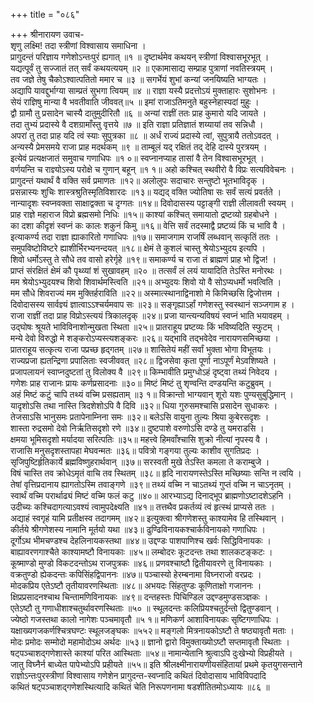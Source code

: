 +++
title = "०८६"

+++
श्रीनारायण उवाच-  
शृणु लक्ष्मि! तदा स्त्रीणां विश्वासाय समाधिना ।  
प्रागुदन्तं परिज्ञाय गणेशोऽन्तःपुरं ह्यगात् ॥१ ॥
दृष्टार्थमेव कथयन् स्त्रीणां विश्वासभूरभूत् ।  
यद्यत्पूर्वं तु सज्जातं तत् सर्वं कथयत्ययम् ॥२ ॥
एकामासाद्य सम्प्राह पुत्राणां नवतिस्त्रयम् ।  
तव जज्ञे तेषु चैकोऽश्वात्पतितो ममार च ॥३ ॥
सगर्भेयं शुभां कन्यां जनयिष्यति भाग्यतः ।  
अद्यापि यावद्दुर्भाग्या साम्प्रतं सुभगा त्वियम् ॥४ ॥
राज्ञा यस्यै प्रदत्तोऽयं मुक्ताहारः सुशोभनः ।  
सेयं राज्ञिषु मान्या वै भवतीवाति जीववत्॥५ ॥
इमां राजाऽतिमनुते बहुस्नेहास्पदां मुहुः ।  
द्वौ ग्रामौ तु प्रसादेन चास्यै दातुमुदीरितौ ॥६ ॥
अन्यां राज्ञीं ततः प्राह कुमारो यदि जायते ।  
तदा तुभ्यं प्रदास्ये वै दशग्रामाँस्तु वृत्तये ॥७ ॥
इति राज्ञा प्रतिज्ञातं शय्यायां तव सन्निधौ ।  
अपरां तु तदा प्राह यदि त्वं स्याः सुपुत्रका ॥८ ॥
अर्धं राज्यं प्रदास्ये त्वां, सुपुत्रायै ततोऽवदत् ।  
अन्यस्यै प्रेमसमये राजा प्राह मदर्थकम् ॥९ ॥
ताम्बूलं यद् रक्षितं तद् देहि दास्ये पुरत्रयम् ।  
इत्येवं प्रत्यक्षजातं समुवाच गणाधिपः ॥१ ०॥
स्वप्नानप्याह तासां वै तेन विश्वासभूरभूत् ।  
वर्णयन्ति च राज्ञ्योऽस्य परोक्षे च गुणान् बहून् ॥१ १॥
अहो कश्चित् स्थवीरो वै विप्रः सत्यविवेचनः ।  
प्रागुदन्तं यथार्थं वै वक्ति सर्व प्रमाणतः ॥१२॥
अलोलुपः सदाचारः सन्तुष्टो भूतभाविदृक् ।  
प्रसन्नास्यः शुचिः शास्त्रश्रुतिस्मृतिविशारदः ॥१३॥
यद्यद् वक्ति ज्योतिषा सः सर्वं सत्यं प्रवर्तते ।  
नान्यादृशः स्वप्नवक्ता साक्षाद्वक्ता च दृग्गतः ॥१४॥
दिवोदासस्य पट्टाङ्गी राज्ञी लीलावती स्वयम् ।  
प्राह राज्ञे महाराज विप्रो ब्रह्मसमो निधिः ॥१५॥
काश्यां कश्चित् समायातो द्रष्टव्यो ग्रहबोधने ।  
का दशा कीदृशं स्वप्नं कः कालः शकुनं किमु ॥१६॥
वेत्ति सर्वं तदस्माद्वै प्रष्टव्यं किं च भावि वै ।  
इत्याकर्ण्य तदा राज्ञा ह्याकारितो गणाधिपः ॥१७॥
समाजगाम राजर्षिं लब्धवान् सत्कृतिं ततः ।  
समुपविष्टोविष्टरे ह्याशीर्भिरभ्यनन्दयत् ॥१८॥
क्षेमं ते कुशलं चास्तु श्रेयोऽभ्युदय इत्यपि ।  
शिवो धर्मोऽस्तु ते सौधे तव वासो हरेर्गृहे ॥१९॥
समाकर्ण्य च राजा तं ब्राह्मणं प्राह भो द्विज! ।  
प्राप्तं संरक्षितं क्षेमं कौ पृथ्व्यां शं सुखावहम् ॥२० ॥
तत्सर्वं लं लयं यायादिति तेऽस्ति मनोरथः ।  
मम श्रेयोऽभ्युदयश्च शिवो शिवार्थमस्त्विति ॥२१॥
अभ्युदयः शिवो यो वै सोऽप्यधर्मो भवत्विति ।  
मम सौधे शिवराज्यं मम मुक्तिर्हराविति ॥२२॥
अस्मात्स्थानाद्विनाशो मे किमिच्छसि द्विजोत्तम ।  
दिवोदासस्य सार्वज्ञ्यं ज्ञात्वाऽऽश्चर्यमवाप सः ॥२३॥
सङ्गृह्याऽर्हां गणेशस्तु स्वस्थानं सञ्जगाम ह ।  
राजा राज्ञीं तदा प्राह विप्रोऽस्त्ययं त्रिकालदृक् ॥२४॥
प्रजा यान्त्यन्यविषयं स्वप्नं भाति भयावहम् ।  
उद्घोषः श्रूयते भाविविनाशोन्मुखता स्थिता ॥२५॥
प्रातराहूय प्रष्टव्यः किं भविष्यदिति स्फुटम् ।  
मन्ये देवो विरुद्धो मे शङ्करोऽप्यस्त्यशङ्करः ॥२६॥
यद्भावि तद्भवेदेव नारायणसमिच्छया ।  
प्रातराहूय सत्कृत्य राजा पप्रच्छ हृद्गतम् ॥२७॥
शासितेयं महीं सर्वां भुक्ता भोगा विभूतयः ।  
राज्यप्रजा ह्यतन्द्रिणा प्रपालिताः स्वजीववत् ॥२८॥
द्विजसेवा कृता पूर्णा नाऽपूर्णं मेऽवशिष्यते ।  
प्रजापलायनं स्वाप्नदुष्टतां तु विलोक्य वै ॥२९॥
किम्भावीति प्रमुग्धोऽहं दृष्ट्वा तथ्यं निवेदय ।  
गणेशः प्राह राजानः प्रायः कर्णप्रसादनाः ॥३०॥
मिष्टं मिष्टं तु शृण्वन्ति दण्डयन्ति कटुब्रुवम् ।  
अहं मिष्टं कटुं चापि तथ्यं वच्मि प्रसह्यताम् ॥३ १॥
विक्रान्तो भाग्यवान् शूरो यशः पुण्यसुबुद्धिमान् ।  
यादृशोऽसि तथा नास्ति त्रिदशेशोऽपि वै दिवि ॥३२॥
धिया गुरुसमश्चासि प्रसादेन सुधाकरः ।  
तेजसाऽसि भानुसमः प्रतापेनाम्निना समः ॥३२॥
बलेऽसि वायुना तुल्यः श्रिया कुबेरसदृशः ।  
शास्ता रुद्रसमो देवो निर्ऋतिसदृशो रणे ॥३४॥
दुष्टपाशे वरुणोऽसि दण्डे तु यमराडसि ।  
क्षमया भूमिसदृशो मर्यादया सरित्पतिः ॥३५॥
महत्त्वे हिमवाँश्चासि शुक्रो नीत्यां नृपस्य वै ।  
राजासि मनुसदृशस्तापहा मेघवन्मतः ॥३६॥
पवित्रो गङ्गया तुल्यः काशीव सुगतिप्रदः ।  
सृजिपुष्टिर्हृतिकार्ये ब्रह्मविष्णुहरार्थवान् ॥३७॥
सरस्वती मुखे तेऽस्ति कमला ते कराम्बुजे ।  
विषं चास्ति तव क्रोधेऽमृतं वाचि तव स्थितम् ॥३८॥
हृदि नारायणस्तेऽस्ति मच्छिष्याः सन्ति न त्वयि ।  
तेषां वृत्तिप्रदानाय ह्यागतोऽस्मि तवाङ्गणे ॥३९॥
तथ्यं वच्मि न चाऽतथ्यं गुप्तं वच्मि न चाऽनृतम् ।  
स्वार्थं वच्मि परार्थाढ्यं मिष्टं वच्मि फलं कटु ॥४०॥
आरभ्याऽद्य दिनाद्भूप ब्राह्मणोऽष्टादशेऽहनि ।  
उदीच्यः कश्चिदागत्याऽवश्यं त्वामुपदेक्ष्यति ॥४१॥
तत्तथैव प्रकर्तव्यं त्वं हृत्स्थं प्राप्यसे ततः ।  
अद्याहं स्वगृहं यामि प्रतीक्षस्व तदागमम् ॥४२॥
इत्युक्त्वा श्रीगणेशस्तु काश्यामेव हि तस्थिवान् ।  
कीर्तये श्रीगणेशस्य नामानि मूर्तयो यथा ॥४३॥
ढुण्ढिविनायकश्चार्कविनायको गणाधिपः ।  
दूर्गोऽथ भीमचण्डश्च देहलिनायकस्तथा ॥४४॥
उद्दण्डः पाशपाणिश्च खर्वः सिद्धिविनायकः ।  
बाह्यावरणगाश्चैते काश्यामष्टौ विनायकाः ॥४५॥
लम्बोदरः कूटदन्तः तथा शालकटङ्कटः ।  
कूष्माण्डो मुण्डो विकटदन्तोऽथ राजपुत्रकः ॥४६॥
प्रणवश्चाष्टौ द्वितीयावरणे तु विनायकाः ।  
वक्रतुण्डो ह्येकदन्तः कपिसिंहद्विपाननः ॥४७॥
पञ्चास्यो हेरम्बनामा विघ्नराजो वरप्रदः ।  
मोदकप्रिय एतेऽष्टौ तृतीयावरणस्थिताः ॥४८॥
अभयदः सिंहतुण्डः कूणिताक्षो गजाननः ।  
क्षिप्रप्रसादनश्चाथ चिन्तामणिविनायकः ॥४९॥
दन्तहस्तः पिचिण्डिल उद्दण्डमुण्डसञ्ज्ञकः ।  
एतेऽष्टौ तु गणाधीशाश्चतुर्थावरणस्थिताः ॥५० ॥
स्थूलदन्तः कलिप्रियश्चतुर्दन्तो द्वितुण्डवान् ।  
ज्येष्ठो गजस्तथा कालो नागेशः पञ्चमावृतौ ॥५ १॥
मणिकर्ण आशाविनायकः सृष्टिगणाधिपः ।  
यक्षाख्यगजकर्णश्चित्रघण्टः स्थूलजङ्घकः ॥५५२॥
मङ्गलो मित्रनायकोऽष्टौ ते षष्ठ्यावृतौ मताः ।  
मोदः प्रमोदः सम्मोदो महामोदोऽथ अर्थदः ॥५३॥
ज्ञानो द्वारो विमुक्ताख्योऽष्टौ सप्तमावृतौ स्थिताः ।  
षट्पञ्चाशद्गणेशास्ते काश्यां परित आस्थिताः ॥५४॥
नामान्येतानि श्रुत्वाऽपि दुःखेभ्यो विप्रहीयते ।  
जातु विघ्नैर्न बाध्येत पापेभ्योऽपि प्रहीयते ॥५५॥
इति श्रीलक्ष्मीनारायणीयसंहितायां प्रथमे कृतयुगसन्ताने राज्ञोऽन्तःपुरस्त्रीणां विश्वासाय गणेशेन प्रागुदन्त-स्वप्नादि कथितं दिवोदासाय भाविविपदादि  
कथितं षट्पञ्चाशद्गणेशस्थित्यादि कथितं चेति निरूपणनामा षडशीतितमोऽध्यायः ॥८६ ॥
    
